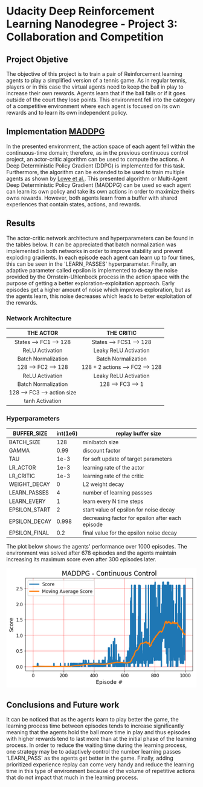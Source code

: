 # Udacity Deep Reinforcement Learning Nanodegree - Project 3: Collaboration and Competition

## Project Objetive

The objective of this project is to train a pair of Reinforcement learning agents to play a simplified version of a tennis game. As in regular tennis, players or in this case the virtual agents need to keep the ball in play to increase their own rewards. Agents learn that if the ball falls or if it goes outside of the court they lose points. This environment fell into the category of a competitive environment where each agent is focused on its own rewards and to learn its own independent policy. 

## Implementation [MADDPG](https://papers.nips.cc/paper/7217-multi-agent-actor-critic-for-mixed-cooperative-competitive-environments.pdf)

In the presented environment, the action space of each agent fell within the continuous-time domain; therefore, as in the previous continuous control project, an actor-critic algorithm can be used to compute the actions. A Deep Deterministic Policy Gradient (DDPG) is implemented for this task. Furthermore, the algorithm can be extended to be used to train multiple agents as shown by [Lowe et al.](https://papers.nips.cc/paper/7217-multi-agent-actor-critic-for-mixed-cooperative-competitive-environments.pdf). This presented algorithm or Multi-Agent Deep Deterministic Policy Gradient (MADDPG) can be used so each agent can learn its own policy and take its own actions in order to maximize theirs owns rewards. However, both agents learn from a buffer with shared experiences that contain states, actions, and rewards. 

## Results

The actor-critic network architecture and hyperparameters can be found in the tables below. It can be appreciated that batch normalization was implemented in both networks in order to improve stability and prevent exploding gradients. In each episode each agent can learn up to four times, this can be seen in the 'LEARN_PASSES' hyperparameter. Finally, an adaptive parameter called epsilon is implemented to decay the noise provided by the Ornstein-Uhlenbeck process in the action space with the purpose of getting a better exploration-exploitation approach. Early episodes get a higher amount of noise which improves exploration, but as the agents learn, this noise decreases which leads to better exploitation of the rewards. 

### Network Architecture


|        THE ACTOR       |            THE CRITIC           |
|:----------------------:|:-------------------------------:|
| States --> FC1 --> 128 |     States --> FCS1 --> 128     |
|     ReLU Activation    |      Leaky ReLU Activation      |
|   Batch Normalization  |       Batch Normalization       |
|   128 --> FC2 --> 128  | 128 + 2 actions --> FC2 --> 128 |
|     ReLU Activation    |     Leaky ReLU Activation       |
|   Batch Normalization  |        128 --> FC3 --> 1        |
|128 --> FC3 --> action size|                              |
|     tanh Activation    |                                 |


### Hyperparameters


| BUFFER_SIZE  | int(1e6) | replay buffer size                   |
|--------------|----------|--------------------------------------|
| BATCH_SIZE   | 128      | minibatch size                       |
| GAMMA        | 0.99     | discount factor                      |
| TAU          | 1e-3     | for soft update of target parameters |
| LR_ACTOR     | 1e-3     | learning rate of the actor           |
| LR_CRITIC    | 1e-3     | learning rate of the critic          |
| WEIGHT_DECAY | 0        | L2 weight decay                      |
| LEARN_PASSES | 4       | number of learning passses           |
| LEARN_EVERY  | 1       | learn every N time steps             |
| EPSILON_START | 2        |          start value of epsilon for noise decay            |
| EPSILON_DECAY | 0.998       |     decreasing factor for epsilon after each episode       |
| EPSILON_FINAL  | 0.2       |       final value for the epsilon noise decay       |


The plot below shows the agents' performance over 1000 episodes. The environment was solved after 678 episodes and the agents maintain increasing its maximum score even after 300 episodes later.

![Solution 1](https://github.com/Atrach/Deep_Reinforcement_Learning_Udacity/blob/master/Project3/MADDPG/maddpg_scores.png)

## Conclusions and Future work

It can be noticed that as the agents learn to play better the game, the learning process time between episodes tends to increase significantly meaning that the agents hold the ball more time in play and thus episodes with higher rewards tend to last more than at the initial phase of the learning process.
In order to reduce the waiting time during the learning process, one strategy may be to adaptively control the number learning passes 'LEARN_PASS' as the agents get better in the game. Finally, adding prioritized experience replay can come very handy and reduce the learning time in this type of environment because of the volume of repetitive actions that do not impact that much in the learning process.
